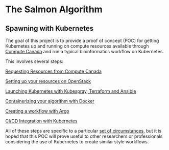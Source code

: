 # The Salmon Algorithm

## Spawning with Kubernetes

The goal of this project is to provide a proof of concept (POC) for getting
Kubernetes up and running on compute resources available through [Compute Canada](https://www.computecanada.ca/) and run a typical bioinformatics workflow on Kubernetes.

This involves several steps:

[Requesting Resources from Compute Canada](docs/resources.md)

[Setting up your resources on OpenStack](docs/openstack.md)

[Launching Kubernetes with Kubespray, Terraform and Ansible](docs/kubernetes.md)

[Containerizing your algorithm with Docker](docs/containerize.md)

[Creating a workflow with Argo](docs/argo.md)

[CI/CD Integration with Kubernetes](docs/ci-cd-pipeline.md)

All of these steps are specific to a particular [set of circumstances](docs/circumstances.md), but it is
hoped that this POC will prove useful to other
researchers or professionals considering the use of Kubernetes to create
similar style workflows.



